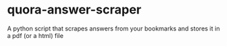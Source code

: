 # quora-answer-scraper
A python script that scrapes answers from your bookmarks and stores it in a pdf (or a html) file
